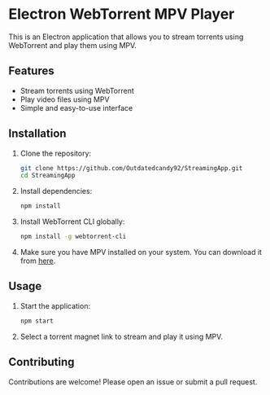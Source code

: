 # Electron WebTorrent MPV Player

This is an Electron application that allows you to stream torrents using WebTorrent and play them using MPV.

## Features

- Stream torrents using WebTorrent
- Play video files using MPV
- Simple and easy-to-use interface

## Installation

1. Clone the repository:
   ```sh
   git clone https://github.com/Outdatedcandy92/StreamingApp.git
   cd StreamingApp
   ```

2. Install dependencies:
   ```sh
   npm install
   ```

3. Install WebTorrent CLI globally:
   ```sh
   npm install -g webtorrent-cli
   ```

4. Make sure you have MPV installed on your system. You can download it from [here](https://mpv.io/installation/).

## Usage

1. Start the application:
   ```sh
   npm start
   ```

2. Select a torrent magnet link to stream and play it using MPV.

## Contributing

Contributions are welcome! Please open an issue or submit a pull request.
